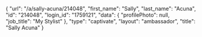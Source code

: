 {
    "url": "\/a\/sally-acuna\/214048",
    "first_name": "Sally",
    "last_name": "Acuna",
    "id": "214048",
    "login_id": "1759121",
    "data": {
        "profilePhoto": null,
        "job_title": "My Stylist"
    },
    "type": "captivate",
    "layout": "ambassador",
    "title": "Sally Acuna"
}